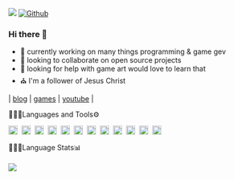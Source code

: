 ![](https://visitor-badge.laobi.icu/badge?page_id=cazterk.cazterk) [![Github](https://img.shields.io/github/followers/cazterk?label=Follow&style=social)](https://github.com/cazterk)

### Hi there 👋
- 🔭 currently working on many things programming & game gev 
- 👯 looking to collaborate on open source projects
- 🤔 looking for help with game art would love to learn that
- ⛪ I'm a follower of Jesus Christ 

 | [blog](https://www.terklog.com/) | [games](https://cazterk.itch.io/) | [youtube](https://www.youtube.com/c/cazterk) |

👨🏽‍💻Languages and Tools⚙️

<img align="left" alt="C#" width="18px" src="https://cdn.jsdelivr.net/gh/devicons/devicon/icons/csharp/csharp-original.svg#dark-mode-only" style="padding-right:5px ;" />
<img align="left" alt="HTML5" width="18px" src="https://cdn.jsdelivr.net/gh/devicons/devicon/icons/html5/html5-original.svg#light-mode-only" style="padding-right:5px;" />
<img align="left" alt="CSS3" width="18px" src="https://cdn.jsdelivr.net/gh/devicons/devicon/icons/css3/css3-original.svg#dark-mode-only" style="padding-right:5px;" />
<img align="left" alt="Sass" width="18px" src="https://cdn.jsdelivr.net/gh/devicons/devicon/icons/sass/sass-original.svg#light-mode-only" style="padding-right:5px;" />
<img align="left" alt="JavaScript" width="18px" src="https://cdn.jsdelivr.net/gh/devicons/devicon/icons/javascript/javascript-original.svg#dark-mode-only" style="padding-right:5px;" />
<img align="left" alt="TypeScript" width="18px" src="https://cdn.jsdelivr.net/gh/devicons/devicon/icons/typescript/typescript-original.svg#light-mode-only" style="padding-right:5px;" />
<img align="left" alt="React" width="18px" src="https://cdn.jsdelivr.net/gh/devicons/devicon/icons/react/react-original.svg#dark-mode-only" style="padding-right:5px;" />
<img align="left" alt="NodeJS" width="18px" src="https://cdn.jsdelivr.net/gh/devicons/devicon/icons/nodejs/nodejs-original.svg#dark-mode-only" style="padding-right:5px;" />
<img align="left" alt="Python" width="18px" src="https://cdn.jsdelivr.net/gh/devicons/devicon/icons/python/python-original.svg#dark-mode-only" style="padding-right:5px;" />
<img align="left" alt="Unity" width="18px" src="https://cdn.jsdelivr.net/gh/devicons/devicon/icons/unity/unity-original.svg#dark-mode-only" style="padding-right:5px;" />
<img align="left" alt="Git" width="18px" src="https://cdn.jsdelivr.net/gh/devicons/devicon/icons/git/git-original.svg#dark-mode-only" style="padding-right:5px;" />
<img align="left" alt="Bash" width="18px" src="https://cdn.jsdelivr.net/gh/devicons/devicon/icons/bash/bash-plain.svg#dark-mode-only" style="padding-right:5px;" />
<br/>
<br/>
👨🏽‍💻Language Stats📊
<br/>
<br/>
<img src="https://github-readme-stats.vercel.app/api/top-langs/?username=cazterk&hide_border=true&theme=tokyonight&layout=compact">                                                                                              



